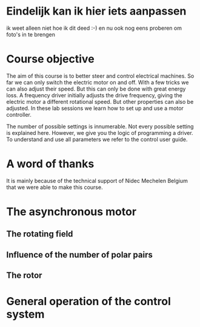 # Eindelijk kan ik hier iets aanpassen
ik weet alleen niet hoe ik dit deed :-)
en nu ook nog eens proberen om foto's in te brengen

# Course objective
The aim of this course is to better steer and control electrical machines.
So far we can only switch the electric motor on and off. With a few tricks we can also adjust their speed. But this can only be done with great energy loss.
A frequency driver initially adjusts the drive frequency, giving the electric motor a different rotational speed.
But other properties can also be adjusted.
In these lab sessions we learn how to set up and use a motor controller.

The number of possible settings is innumerable. Not every possible setting is explained here. However, we give you the logic of programming a driver. To understand and use all parameters we refer to the control user guide.


# A word of thanks
It is mainly because of the technical support of Nidec Mechelen Belgium that we were able to make this course.

# The asynchronous motor

## The rotating field

## Influence of the number of polar pairs

## The rotor

# General operation of the control system

##

##
